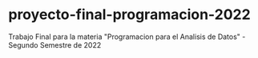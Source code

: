 # proyecto-final-programacion-2022
Trabajo Final para la materia "Programacion para el Analisis de Datos" - Segundo Semestre de 2022
